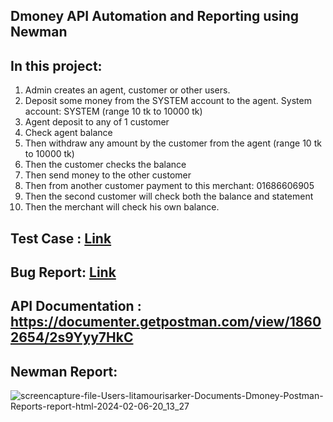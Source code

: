 ## Dmoney API Automation and Reporting using Newman

## In this project:
1. Admin creates an agent, customer or other users.
2. Deposit some money from the SYSTEM account to the agent. System account: SYSTEM (range 10 tk to 10000 tk)
3. Agent deposit to any of 1 customer
4. Check agent balance
5. Then withdraw any amount by the customer from the agent (range 10 tk to 10000 tk)
6. Then the customer checks the balance
7. Then send money to the other customer
8. Then from another customer payment to this merchant: 01686606905
9. Then the second customer will check both the balance and statement
10. Then the merchant will check his own balance.

## Test Case : [Link](https://docs.google.com/spreadsheets/d/1GQRCbJkXqDmwjRoto01vzs0RpOXMNO3rlKP2xrQu-gY/edit#gid=0)


## Bug Report: [Link](https://docs.google.com/spreadsheets/d/192T0znN3qJDdICB9nlm9Z8Y7p2kIsdDLWOmvNwhzM3U/edit#gid=0)


## API Documentation : https://documenter.getpostman.com/view/18602654/2s9Yyy7HkC



## Newman Report:

![screencapture-file-Users-litamourisarker-Documents-Dmoney-Postman-Reports-report-html-2024-02-06-20_13_27](https://github.com/litamouri/dmoney-newman-collection/assets/106230174/989dd09c-320a-4d5e-9908-58dc0035d758)



